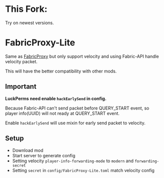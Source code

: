 # This Fork:
Try on newest versions.

# FabricProxy-Lite

Same as [FabricProxy](https://github.com/OKTW-Network/FabricProxy) but only support velocity and using Fabric-API handle
velocity packet.

This will have the better compatibility with other mods.

## Important

**LuckPerms need enable `hackEarlySend` in config.**

Because Fabric-API can't send packet before QUERY_START event, so player info(UUID) will not ready at QUERY_START event.

Enable `hackEarlySend` will use mixin for early send packet to velocity.

## Setup

* Download mod
* Start server to generate config
* Setting velocity `player-info-forwarding-mode` to `modern` and `forwarding-secret`
* Setting `secret` in `config/FabricProxy-Lite.toml` match velocity config
